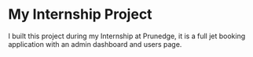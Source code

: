 # My Internship Project

I built this project during my Internship at Prunedge, it is a full jet booking application with an admin dashboard and users page.

